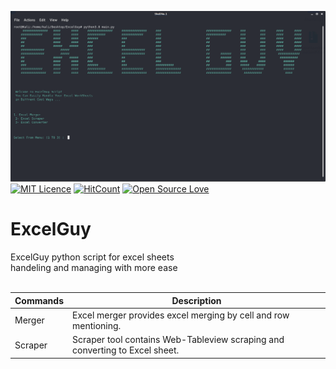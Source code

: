 ![Header](ExcelGuyino.png)
</br>
[![MIT Licence](https://badges.frapsoft.com/os/mit/mit.svg?v=103)](https://opensource.org/licenses/mit-license.php)
[![HitCount](http://hits.dwyl.com/{username}/{project}.svg)](http://hits.dwyl.com/{username}/{project})
[![Open Source Love](https://badges.frapsoft.com/os/v3/open-source.svg?v=103)](https://github.com/ellerbrock/open-source-badges/)

# ExcelGuy

ExcelGuy python script for excel sheets </br>
handeling and managing with more ease </br>
</br>


| Commands | Description |
| ---------- | ----------- |
| Merger | Excel merger provides excel merging by cell and row mentioning. |
| Scraper | Scraper tool contains Web-Tableview scraping and converting to Excel sheet. |


